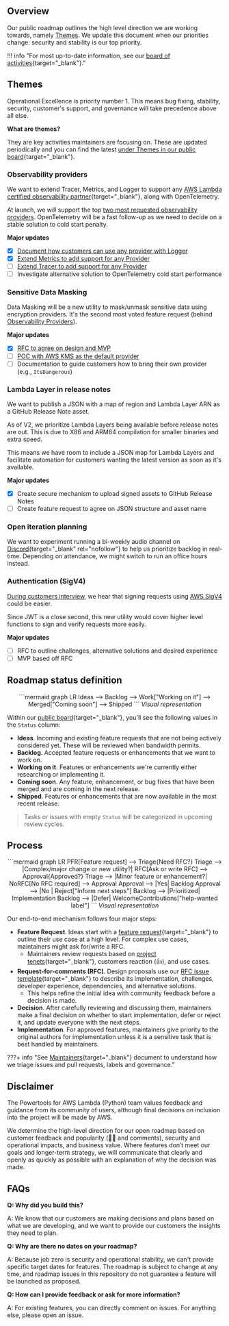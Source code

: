 <!-- markdownlint-disable MD043 -->

## Overview

Our public roadmap outlines the high level direction we are working towards, namely [Themes](#themes). We update this document when our priorities change: security and stability is our top priority.

!!! info "For most up-to-date information, see our [board of activities](https://github.com/orgs/aws-powertools/projects/3/views/2?query=is%3Aopen+sort%3Aupdated-desc){target="_blank"}."

## Themes

Operational Excellence is priority number 1. This means bug fixing, stability, security, customer's support, and governance will take precedence above all else.

**What are themes?**

They are key activities maintainers are focusing on. These are updated periodically and you can find the latest [under Themes in our public board](https://github.com/orgs/aws-powertools/projects/3/views/11?query=is%3Aopen+sort%3Aupdated-desc){target="_blank"}.

### Observability providers

We want to extend Tracer, Metrics, and Logger to support any [AWS Lambda certified observability partner](https://go.aws/3HtU6CZ){target="_blank"}, along with OpenTelemetry.

At launch, we will support the top [two most requested observability providers](https://github.com/aws-powertools/powertools-lambda-python/issues/1433). OpenTelemetry will be a fast follow-up as we need to decide on a stable solution to cold start penalty.

**Major updates**

- [x] [Document how customers can use any provider with Logger](https://docs.powertools.aws.dev/lambda/python/latest/core/logger/#observability-providers)
- [x] [Extend Metrics to add support for any Provider](https://github.com/aws-powertools/powertools-lambda-python/pull/2194)
- [ ] [Extend Tracer to add support for any Provider](https://github.com/aws-powertools/powertools-lambda-python/issues/2030)
- [ ] Investigate alternative solution to OpenTelemetry cold start performance

### Sensitive Data Masking

Data Masking will be a new utility to mask/unmask sensitive data using encryption providers. It's the second most voted feature request (behind [Observability Providers](#observability-providers)).

**Major updates**

- [x] [RFC to agree on design and MVP](https://github.com/aws-powertools/powertools-lambda-python/issues/1858)
- [ ] [POC with AWS KMS as the default provider](https://github.com/aws-powertools/powertools-lambda-python/pull/2197)
- [ ] Documentation to guide customers how to bring their own provider (e.g., `ItsDangerous`)

### Lambda Layer in release notes

We want to publish a JSON with a map of region and Lambda Layer ARN as a GitHub Release Note asset.

As of V2, we prioritize Lambda Layers being available before release notes are out. This is due to X86 and ARM64 compilation for smaller binaries and extra speed.

This means we have room to include a JSON map for Lambda Layers and facilitate automation for customers wanting the latest version as soon as it's available.

**Major updates**

- [x] Create secure mechanism to upload signed assets to GitHub Release Notes
- [ ] Create feature request to agree on JSON structure and asset name

### Open iteration planning

We want to experiment running a bi-weekly audio channel on [Discord](https://discord.gg/B8zZKbbyET){target="_blank" rel="nofollow"} to help us prioritize backlog in real-time. Depending on attendance, we might switch to run an office hours instead.

### Authentication (SigV4)

[During customers interview](https://github.com/aws-powertools/powertools-lambda-python#connect), we hear that signing requests using [AWS SigV4](https://docs.aws.amazon.com/AmazonS3/latest/API/sig-v4-authenticating-requests.html) could be easier.

Since JWT is a close second, this new utility would cover higher level functions to sign and verify requests more easily.

**Major updates**

- [ ] RFC to outline challenges, alternative solutions and desired experience
- [ ] MVP based off RFC

## Roadmap status definition

<center>
```mermaid
graph LR
    Ideas --> Backlog --> Work["Working on it"] --> Merged["Coming soon"] --> Shipped
```
<i>Visual representation</i>
</center>

Within our [public board](https://github.com/orgs/aws-powertools/projects/3/views/1?query=is%3Aopen+sort%3Aupdated-desc){target="_blank"}, you'll see the following values in the `Status` column:

- **Ideas**. Incoming and existing feature requests that are not being actively considered yet. These will be reviewed when bandwidth permits.
- **Backlog**. Accepted feature requests or enhancements that we want to work on.
- **Working on it**. Features or enhancements we're currently either researching or implementing it.
- **Coming soon**. Any feature, enhancement, or bug fixes that have been merged and are coming in the next release.
- **Shipped**. Features or enhancements that are now available in the most recent release.

> Tasks or issues with empty `Status` will be categorized in upcoming review cycles.

## Process

<center>
```mermaid
graph LR
    PFR[Feature request] --> Triage{Need RFC?}
    Triage --> |Complex/major change or new utility?| RFC[Ask or write RFC] --> Approval{Approved?}
    Triage --> |Minor feature or enhancement?| NoRFC[No RFC required] --> Approval
    Approval --> |Yes| Backlog
    Approval --> |No | Reject["Inform next steps"]
    Backlog --> |Prioritized| Implementation
    Backlog --> |Defer| WelcomeContributions["help-wanted label"]
```
<i>Visual representation</i>
</center>

Our end-to-end mechanism follows four major steps:

- **Feature Request**. Ideas start with a [feature request](https://github.com/aws-powertools/powertools-lambda-python/issues/new?assignees=&labels=feature-request%2Ctriage&template=feature_request.yml&title=Feature+request%3A+TITLE){target="_blank"} to outline their use case at a high level. For complex use cases, maintainers might ask for/write a RFC.
    - Maintainers review requests based on [project tenets](index.md#tenets){target="_blank"}, customers reaction (👍), and use cases.
- **Request-for-comments (RFC)**. Design proposals use our [RFC issue template](https://github.com/aws-powertools/powertools-lambda-python/issues/new?assignees=&labels=RFC%2Ctriage&template=rfc.yml&title=RFC%3A+TITLE){target="_blank"} to describe its implementation, challenges, developer experience, dependencies, and alternative solutions.
    - This helps refine the initial idea with community feedback before a decision is made.
- **Decision**. After carefully reviewing and discussing them, maintainers make a final decision on whether to start implementation, defer or reject it, and update everyone with the next steps.
- **Implementation**. For approved features, maintainers give priority to the original authors for implementation unless it is a sensitive task that is best handled by maintainers.

???+ info "See [Maintainers](https://github.com/aws-powertools/powertools-lambda-python/blob/develop/MAINTAINERS.md){target="_blank"} document to understand how we triage issues and pull requests, labels and governance."

## Disclaimer

The Powertools for AWS Lambda (Python) team values feedback and guidance from its community of users, although final decisions on inclusion into the project will be made by AWS.

We determine the high-level direction for our open roadmap based on customer feedback and popularity (👍🏽 and comments), security and operational impacts, and business value. Where features don’t meet our goals and longer-term strategy, we will communicate that clearly and openly as quickly as possible with an explanation of why the decision was made.

## FAQs

**Q: Why did you build this?**

A: We know that our customers are making decisions and plans based on what we are developing, and we want to provide our customers the insights they need to plan.

**Q: Why are there no dates on your roadmap?**

A: Because job zero is security and operational stability, we can't provide specific target dates for features. The roadmap is subject to change at any time, and roadmap issues in this repository do not guarantee a feature will be launched as proposed.

**Q: How can I provide feedback or ask for more information?**

A: For existing features, you can directly comment on issues. For anything else, please open an issue.
